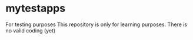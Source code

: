 # mytestapps
For testing purposes
This repository is only for learning purposes.
There is no valid coding (yet)
